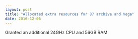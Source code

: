```yaml
---
layout: post
title: "Allocated extra resources for 87 archive and Vega"
date: 2016-12-06
---
```


Granted an additional 24GHz CPU and 56GB RAM

